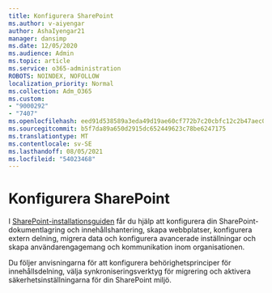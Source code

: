 ```yaml
---
title: Konfigurera SharePoint
ms.author: v-aiyengar
author: AshaIyengar21
manager: dansimp
ms.date: 12/05/2020
ms.audience: Admin
ms.topic: article
ms.service: o365-administration
ROBOTS: NOINDEX, NOFOLLOW
localization_priority: Normal
ms.collection: Adm_O365
ms.custom:
- "9000292"
- "7407"
ms.openlocfilehash: eed91d538589a3eda49d19ae60cf772b7c20cbfc12c2b47aec0bb313ebd73e00
ms.sourcegitcommit: b5f7da89a650d2915dc652449623c78be6247175
ms.translationtype: MT
ms.contentlocale: sv-SE
ms.lasthandoff: 08/05/2021
ms.locfileid: "54023468"
---
```

# <a name="set-up-sharepoint"></a>Konfigurera SharePoint

I [SharePoint-installationsguiden](https://go.microsoft.com/fwlink/?linkid=2071425) får du hjälp att konfigurera din SharePoint-dokumentlagring och innehållshantering, skapa webbplatser, konfigurera extern delning, migrera data och konfigurera avancerade inställningar och skapa användarengagemang och kommunikation inom organisationen.

Du följer anvisningarna för att konfigurera behörighetsprinciper för innehållsdelning, välja synkroniseringsverktyg för migrering och aktivera säkerhetsinställningarna för din SharePoint miljö.
